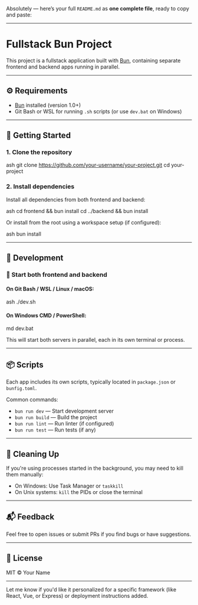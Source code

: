 Absolutely — here’s your full `README.md` as **one complete file**, ready to copy and paste:

---

# Fullstack Bun Project

This project is a fullstack application built with [Bun](https://bun.sh/), containing separate frontend and backend apps running in parallel.

---

## ⚙️ Requirements

-   [Bun](https://bun.sh/) installed (version 1.0+)
-   Git Bash or WSL for running `.sh` scripts (or use `dev.bat` on Windows)

---

## 🚀 Getting Started

### 1. Clone the repository

ash
git clone https://github.com/your-username/your-project.git
cd your-project

### 2. Install dependencies

Install all dependencies from both frontend and backend:

ash
cd frontend && bun install
cd ../backend && bun install

Or install from the root using a workspace setup (if configured):

ash
bun install

---

## 🧪 Development

### 🔁 Start both frontend and backend

#### On **Git Bash / WSL / Linux / macOS**:

ash
./dev.sh

#### On **Windows CMD / PowerShell**:

md
dev.bat

This will start both servers in parallel, each in its own terminal or process.

---

## 📦 Scripts

Each app includes its own scripts, typically located in `package.json` or `bunfig.toml`.

Common commands:

-   `bun run dev` — Start development server
-   `bun run build` — Build the project
-   `bun run lint` — Run linter (if configured)
-   `bun run test` — Run tests (if any)

---

## 🧹 Cleaning Up

If you're using processes started in the background, you may need to kill them manually:

-   On Windows: Use Task Manager or `taskkill`
-   On Unix systems: `kill` the PIDs or close the terminal

---

## 📬 Feedback

Feel free to open issues or submit PRs if you find bugs or have suggestions.

---

## 📝 License

MIT © Your Name

---

Let me know if you'd like it personalized for a specific framework (like React, Vue, or Express) or deployment instructions added.
